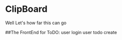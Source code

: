# ClipBoard
Well Let's how far this can go 

##The FrontEnd for ToDO:
	user login
	user todo create 

